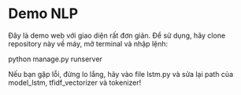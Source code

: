 # Demo NLP

Đây là demo web với giao diện rất đơn giản.
Để sử dụng, hãy clone repository này về máy, mở terminal và nhập lệnh:

python manage.py runserver

Nếu bạn gặp lỗi, đừng lo lắng, hãy vào file lstm.py và sửa lại path của model_lstm, tfidf_vectorizer và tokenizer!

